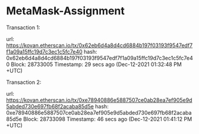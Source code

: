 # MetaMask-Assignment


Transaction 1:

url: https://kovan.etherscan.io/tx/0x62eb6d4a8d4cd6884b197f03193f9547edf7f1a09a15ffc19d7c3ec1c5fc7e40
hash: 0x62eb6d4a8d4cd6884b197f03193f9547edf7f1a09a15ffc19d7c3ec1c5fc7e40
Block:
28733005 
Timestamp:
29 secs ago (Dec-12-2021 01:32:48 PM +UTC)


Transaction 2:

url:
https://kovan.etherscan.io/tx/0xe78940886e5887507ce0ab28ea7ef905e9d5abded730e697fb68f2acaba85d5e
hash: 
0xe78940886e5887507ce0ab28ea7ef905e9d5abded730e697fb68f2acaba85d5e
Block:
28733098 
Timestamp:
46 secs ago (Dec-12-2021 01:41:12 PM +UTC)

